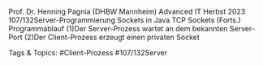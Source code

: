 Prof. Dr. Henning Pagnia (DHBW Mannheim) Advanced IT Herbst 2023 107/132Server-Programmierung Sockets in Java
TCP Sockets (Forts.)
Programmablauf
(1)Der Server-Prozess wartet an dem bekannten Server-Port
(2)Der Client-Prozess erzeugt einen privaten Socket

   Tags & Topics:
   #Client-Prozess
   #107/132Server